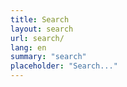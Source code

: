 ```yaml
---
title: Search
layout: search
url: search/
lang: en
summary: "search"
placeholder: "Search..."
---
```

